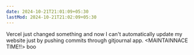 ```yaml
---
date: 2024-10-21T21:01:09+05:30
lastMod: 2024-10-21T21:02:09+05:30
---
```


Vercel just changed something and now I can't automatically update my website just by pushing commits through gitjournal app. <MAINTAINNACE TIME!!> boo
